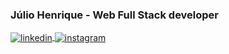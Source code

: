 ### Júlio Henrique - Web Full Stack developer


<a href="https://www.linkedin.com/in/j%C3%BAliovieira/" target="_blank">
  <img align="center" src="https://img.shields.io/badge/j%C3%BAliovieira-05122A?style=flat&logo=linkedin" alt="linkedin"/>
</a>
<a href="https://www.instagram.com/julio_henrique_/" target="_blank">
 <img align="center" src="https://img.shields.io/badge/julio_henrique_-05122A?style=flat&logo=instagram" alt="instagram"/>
</a>
